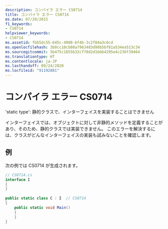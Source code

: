 ```yaml
---
description: コンパイラ エラー CS0714
title: コンパイラ エラー CS0714
ms.date: 07/20/2015
f1_keywords:
- CS0714
helpviewer_keywords:
- CS0714
ms.assetid: fbb5dc55-645c-4980-bf4b-3c2f84a3c6cd
ms.openlocfilehash: 3b0cc10cb08a7963483d98b5bf81a534ea513c34
ms.sourcegitcommit: 5b475c1855b32cf78d2d1bbb4295e4c236f39464
ms.translationtype: HT
ms.contentlocale: ja-JP
ms.lasthandoff: 09/24/2020
ms.locfileid: "91192881"
---
```

# <a name="compiler-error-cs0714"></a>コンパイラ エラー CS0714

'static type': 静的クラスで、インターフェイスを実装することはできません  
  
 インターフェイスでは、オブジェクトに対して非静的メソッドを定義することがあり、そのため、静的クラスでは実装できません。 このエラーを解決するには、クラスがどんなインターフェイスの実装も試みないことを確認します。  
  
## <a name="example"></a>例  

 次の例では CS0714 が生成されます。  
  
```csharp  
// CS0714.cs  
interface I  
{  
}  
  
public static class C : I  // CS0714  
{  
    public static void Main()  
    {  
    }  
}  
```
